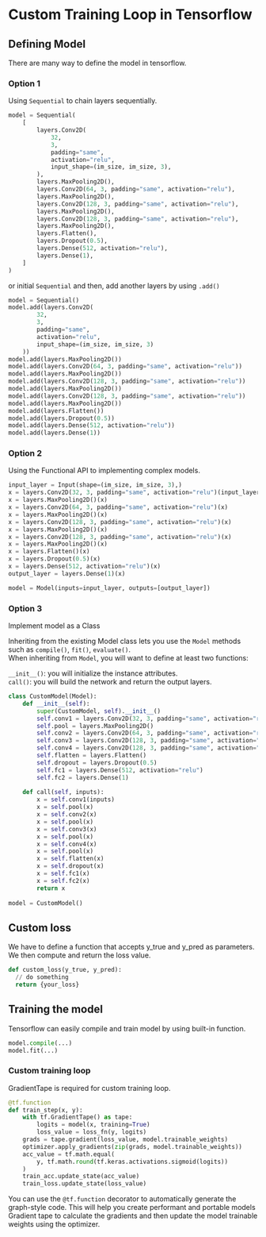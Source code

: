 # Custom Training Loop in Tensorflow

## Defining Model
There are many way to define the model in tensorflow.

### Option 1
Using ```Sequential``` to chain layers sequentially.
```python
model = Sequential(
    [
        layers.Conv2D(
            32,
            3,
            padding="same",
            activation="relu",
            input_shape=(im_size, im_size, 3),
        ),
        layers.MaxPooling2D(),
        layers.Conv2D(64, 3, padding="same", activation="relu"),
        layers.MaxPooling2D(),
        layers.Conv2D(128, 3, padding="same", activation="relu"),
        layers.MaxPooling2D(),
        layers.Conv2D(128, 3, padding="same", activation="relu"),
        layers.MaxPooling2D(),
        layers.Flatten(),
        layers.Dropout(0.5),
        layers.Dense(512, activation="relu"),
        layers.Dense(1),
    ]
)
```

or initial ```Sequential``` and then, add another layers by using ```.add()```

```python
model = Sequential()
model.add(layers.Conv2D(
        32,
        3,
        padding="same",
        activation="relu",
        input_shape=(im_size, im_size, 3)
    ))
model.add(layers.MaxPooling2D())
model.add(layers.Conv2D(64, 3, padding="same", activation="relu"))
model.add(layers.MaxPooling2D())
model.add(layers.Conv2D(128, 3, padding="same", activation="relu"))
model.add(layers.MaxPooling2D())
model.add(layers.Conv2D(128, 3, padding="same", activation="relu"))
model.add(layers.MaxPooling2D())
model.add(layers.Flatten())
model.add(layers.Dropout(0.5))
model.add(layers.Dense(512, activation="relu"))
model.add(layers.Dense(1))
```

### Option 2
Using the Functional API to implementing complex models.
```python
input_layer = Input(shape=(im_size, im_size, 3),)
x = layers.Conv2D(32, 3, padding="same", activation="relu")(input_layer)
x = layers.MaxPooling2D()(x)
x = layers.Conv2D(64, 3, padding="same", activation="relu")(x)
x = layers.MaxPooling2D()(x)
x = layers.Conv2D(128, 3, padding="same", activation="relu")(x)
x = layers.MaxPooling2D()(x)
x = layers.Conv2D(128, 3, padding="same", activation="relu")(x)
x = layers.MaxPooling2D()(x)
x = layers.Flatten()(x)
x = layers.Dropout(0.5)(x)
x = layers.Dense(512, activation="relu")(x)
output_layer = layers.Dense(1)(x)

model = Model(inputs=input_layer, outputs=[output_layer])
```

### Option 3
Implement model as a Class

Inheriting from the existing Model class lets you use the ```Model``` methods such as ```compile()```, ```fit()```, ```evaluate()```.  
When inheriting from ```Model```, you will want to define at least two functions:  

```__init__()```: you will initialize the instance attributes.  
```call()```: you will build the network and return the output layers.

```python
class CustomModel(Model):
    def __init__(self):
        super(CustomModel, self).__init__()
        self.conv1 = layers.Conv2D(32, 3, padding="same", activation="relu")
        self.pool = layers.MaxPooling2D()
        self.conv2 = layers.Conv2D(64, 3, padding="same", activation="relu")
        self.conv3 = layers.Conv2D(128, 3, padding="same", activation="relu")
        self.conv4 = layers.Conv2D(128, 3, padding="same", activation="relu")
        self.flatten = layers.Flatten()
        self.dropout = layers.Dropout(0.5)
        self.fc1 = layers.Dense(512, activation="relu")
        self.fc2 = layers.Dense(1)
        
    def call(self, inputs):
        x = self.conv1(inputs)
        x = self.pool(x)
        x = self.conv2(x)
        x = self.pool(x)
        x = self.conv3(x)
        x = self.pool(x)
        x = self.conv4(x)
        x = self.pool(x)
        x = self.flatten(x)
        x = self.dropout(x)
        x = self.fc1(x)
        x = self.fc2(x)
        return x
    
model = CustomModel()
```

## Custom loss
We have to define a function that accepts y_true and y_pred as parameters. We then compute and return the loss value.
```python
def custom_loss(y_true, y_pred):
  // do something
  return {your_loss}
```


## Training the model
Tensorflow can easily compile and train model by using built-in function.
```python
model.compile(...)
model.fit(...)
```
### Custom training loop
GradientTape is required for custom training loop.
```python
@tf.function
def train_step(x, y):
    with tf.GradientTape() as tape:
        logits = model(x, training=True)
        loss_value = loss_fn(y, logits)
    grads = tape.gradient(loss_value, model.trainable_weights)
    optimizer.apply_gradients(zip(grads, model.trainable_weights))
    acc_value = tf.math.equal(
        y, tf.math.round(tf.keras.activations.sigmoid(logits))
    )
    train_acc.update_state(acc_value)
    train_loss.update_state(loss_value)
```
You can use the ```@tf.function``` decorator to automatically generate the graph-style code. This will help you create performant and portable models  
Gradient tape to calculate the gradients and then update the model trainable weights using the optimizer.
